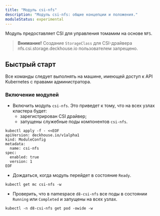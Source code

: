 ```yaml
---
title: "Модуль csi-nfs"
description: "Модуль csi-nfs: общие концепции и положения."
moduleStatus: experimental
---
```


Модуль предоставляет CSI для управления томамим на основе `NFS`.

> **Внимание!** Создание `StorageClass` для CSI-драйвера nfs.csi.storage.deckhouse.io пользователем запрещено.

## Быстрый старт

Все команды следует выполнять на машине, имеющей доступ к API Kubernetes с правами администратора.

### Включение модулей

- Включить модуль `csi-nfs`.  Это приведет к тому, что на всех узлах кластера будет:
    - зарегистрирован CSI драйвер;
    - запущены служебные поды компонентов `csi-nfs`.

```shell
kubectl apply -f - <<EOF
apiVersion: deckhouse.io/v1alpha1
kind: ModuleConfig
metadata:
  name: csi-nfs
spec:
  enabled: true
  version: 1
EOF
```

- Дождаться, когда модуль перейдет в состояние `Ready`.

```shell
kubectl get mc csi-nfs -w
```

- Проверить, что в namespace `d8-csi-nfs` все поды в состоянии `Running` или `Completed` и запущены на всех узлах.

```shell
kubectl -n d8-csi-nfs get pod -owide -w
```